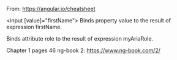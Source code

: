 From: https://angular.io/cheatsheet

<input [value]="firstName">	 Binds property value to the result of expression firstName.


<div [attr.role]="myAriaRole">	Binds attribute role to the result of expression myAriaRole.


Chapter 1 pages 46 ng-book 2: https://www.ng-book.com/2/


